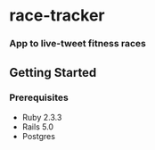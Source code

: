 # race-tracker
### App to live-tweet fitness races

## Getting Started
### Prerequisites
+ Ruby 2.3.3
+ Rails 5.0
+ Postgres


